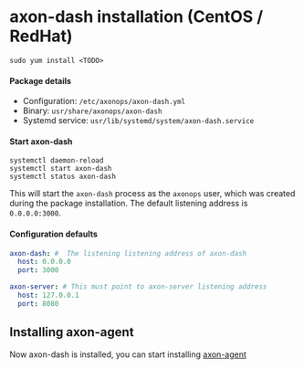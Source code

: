 # axon-dash installation (CentOS / RedHat)


``` -
sudo yum install <TODO>
```

#### Package details

* Configuration: `/etc/axonops/axon-dash.yml`
* Binary: `usr/share/axonops/axon-dash`
* Systemd service: `usr/lib/systemd/system/axon-dash.service`

#### Start axon-dash

``` -
systemctl daemon-reload
systemctl start axon-dash
systemctl status axon-dash
```

This will start the `axon-dash` process as the `axonops` user, which was created during the package installation. The default listening address is `0.0.0.0:3000`.

#### Configuration defaults

``` yaml
axon-dash: #  The listening listening address of axon-dash
  host: 0.0.0.0
  port: 3000

axon-server: # This must point to axon-server listening address
  host: 127.0.0.1 
  port: 8080
```

## Installing axon-agent

Now axon-dash is installed, you can start installing [axon-agent](../agents/installing-centos.md)